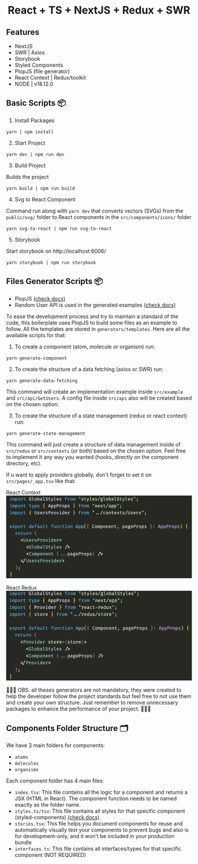 <h1 align='center'>React + TS + NextJS + Redux + SWR</h1>

## **Features**

- NextJS
- SWR | Axios
- Storybook
- Styled Components
- PlopJS (file generator)
- React Context | Redux/toolkit
- NODE | v18.12.0

## **Basic Scripts 📦**

1. Install Packages

```
yarn | npm install
```

2. Start Project

```
yarn dev | npm run dev
```

3. Build Project

Builds the project

```
yarn build | npm run build
```

4. Svg to React Component

Command run along with `yarn dev` that converts vectors (SVGs) from the `public/svg/` folder to React components in the `src/components/icons/` folder

```
yarn svg-to-react | npm run svg-to-react
```

5. Storybook

Start storybook on http://localhost:6006/

```
yarn storybook | npm run storybook
```

## **Files Generator Scripts 📦**

- PlopJS [(check docs)](https://plopjs.com/documentation/)
- Random User API is used in the generated examples [(check docs)](https://randomuser.me/documentation)

To ease the development process and try to maintain a standard of the code, this boilerplate uses PlopJS to build some files as an example to follow. All the templates are stored in `generators/templates`. Here are all the available scripts for that:

1. To create a component (atom, molecule or organism) run:

```
yarn generate-component
```

2. To create the structure of a data fetching (axios or SWR) run:

```
yarn generate-data-fetching
```

This command will create an implementation example inside `src/example` and `src/api/GetUsers`. A config file inside `src/api` also will be created based on the chosen option.

3. To create the structure of a state management (redux or react context) run:

```
yarn generate-state-management
```

This command will just create a structure of data management inside of `src/redux` or `src/contexts` (or both) based on the chosen option. Feel free to implement it any way you wanted (hooks, directly on the component directory, etc).

If u want to apply providers globally, don't forget to set it on `src/pages/_app.tsx` like that:

React Context
![react context](/public/docs/context-ss.png "React Context")

React Redux
![react redux](/public/docs/redux-ss.png "Redux")

🚨🚨🚨
OBS: all theses generators are not mandatory, they were created to help the developer follow the project standards but feel free to not use them and create your own structure. Just remember to remove unnecessary packages to enhance the performance of your project.
🚨🚨🚨

## **Components Folder Structure 🗂**

We have 3 main folders for components:

- `atoms`
- `molecules`
- `organisms`

Each component folder has 4 main files:

- `index.tsx`: This file contains all the logic for a component and returns a JSX (HTML in React). The component function needs to be named exactly as the folder name.
- `styles.ts/tsx`: This file contains all styles for that specific component (styled-components) [(check docs)](https://styled-components.com/docs/basics#getting-started)
- `stories.tsx`: This file helps you document components for reuse and automatically visually test your components to prevent bugs and also is for development-only, and it won't be included in your production bundle
- `interfaces.ts`: This file contains all interfaces/types for that specific component (NOT REQUIRED)
